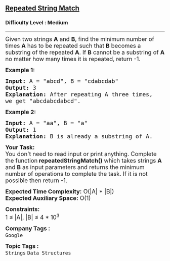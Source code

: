 <h2><a href="https://www.geeksforgeeks.org/problems/repeated-string-match--141631/1?page=2&category=Strings&company=Google&difficulty=Medium,Hard&sortBy=submissions">Repeated String Match</a></h2><h3>Difficulty Level : Medium</h3><hr><div class="problems_problem_content__Xm_eO"><p><span style="font-size:18px">Given two strings <strong>A</strong> and <strong>B</strong>, find the minimum number of times <strong>A</strong> has to be repeated such that <strong>B</strong> becomes a substring of the repeated <strong>A</strong>. If <strong>B</strong> cannot be a substring of <strong>A</strong> no matter how many times it is repeated, return -1.</span></p>

<p><span style="font-size:18px"><strong>Example 1:</strong></span></p>

<pre><span style="font-size:18px"><strong>Input: </strong>A = "abcd", B = "cdabcdab"</span>
<span style="font-size:18px"><strong>Output:</strong> 3</span>
<span style="font-size:18px"><strong>Explanation:</strong> After repeating A three times, 
we get "abcdabcdabcd".</span></pre>

<p><span style="font-size:18px"><strong>Example 2:</strong></span></p>

<pre><span style="font-size:18px"><strong>Input: </strong>A = "aa", B = "a"</span>
<span style="font-size:18px"><strong>Output:</strong> 1</span>
<span style="font-size:18px"><strong>Explanation:</strong> B is already a substring of A.</span>
</pre>

<p><span style="font-size:18px"><strong>Your Task: </strong>&nbsp;<br>
You don't need to read input or print anything. Complete the function</span> <span style="font-size:18px"><strong>repeatedStringMatch()</strong> which takes strings <strong>A</strong> and <strong>B</strong> as input parameters and returns the minimum number of operations to complete the task. If it is not possible then return -1.</span></p>

<p><span style="font-size:18px"><strong>Expected Time Complexity:</strong> O(|A| *&nbsp;|B|)<br>
<strong>Expected Auxiliary Space:</strong> O(1)</span></p>

<p><span style="font-size:18px"><strong>Constraints:</strong><br>
1 ≤ |A|, |B| ≤ 4 * 10<sup>3</sup></span></p>
</div><p><span style=font-size:18px><strong>Company Tags : </strong><br><code>Google</code>&nbsp;<br><p><span style=font-size:18px><strong>Topic Tags : </strong><br><code>Strings</code>&nbsp;<code>Data Structures</code>&nbsp;